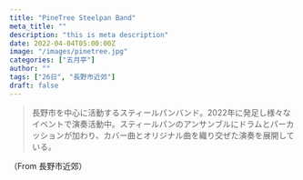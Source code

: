 ```yaml
---
title: "PineTree Steelpan Band"
meta_title: ""
description: "this is meta description"
date: 2022-04-04T05:00:00Z
image: "/images/pinetree.jpg"
categories: ["五月亭"]
author: ""
tags: ["26日", "長野市近郊"]
draft: false
---
```


> 長野市を中心に活動するスティールパンバンド。2022年に発足し様々なイベントで演奏活動中。スティールパンのアンサンブルにドラムとパーカッションが加わり、カバー曲とオリジナル曲を織り交ぜた演奏を展開している。

（From 長野市近郊）
